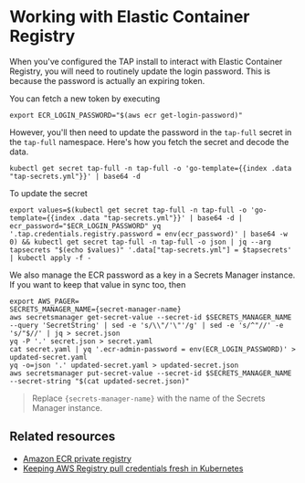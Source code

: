 # Working with Elastic Container Registry

When you've configured the TAP install to interact with Elastic Container Registry, you will need to routinely update the login password.  This is because the password is actually an expiring token.

You can fetch a new token by executing

```
export ECR_LOGIN_PASSWORD="$(aws ecr get-login-password)"
```

However, you'll then need to update the password in the `tap-full` secret in the `tap-full` namespace.  Here's how you fetch the secret and decode the data.

```
kubectl get secret tap-full -n tap-full -o 'go-template={{index .data "tap-secrets.yml"}}' | base64 -d
```

To update the secret

```
export values=$(kubectl get secret tap-full -n tap-full -o 'go-template={{index .data "tap-secrets.yml"}}' | base64 -d | ecr_password="$ECR_LOGIN_PASSWORD" yq '.tap.credentials.registry.password = env(ecr_password)' | base64 -w 0) && kubectl get secret tap-full -n tap-full -o json | jq --arg tapsecrets "$(echo $values)" '.data["tap-secrets.yml"] = $tapsecrets' | kubectl apply -f -
```

We also manage the ECR password as a key in a Secrets Manager instance.  If you want to keep that value in sync too, then

```
export AWS_PAGER=
SECRETS_MANAGER_NAME={secret-manager-name}
aws secretsmanager get-secret-value --secret-id $SECRETS_MANAGER_NAME --query 'SecretString' | sed -e 's/\\"/'\"'/g' | sed -e 's/^"//' -e 's/"$//' | jq > secret.json
yq -P '.' secret.json > secret.yaml
cat secret.yaml | yq '.ecr-admin-password = env(ECR_LOGIN_PASSWORD)' > updated-secret.yaml
yq -o=json '.' updated-secret.yaml > updated-secret.json
aws secretsmanager put-secret-value --secret-id $SECRETS_MANAGER_NAME --secret-string "$(cat updated-secret.json)"
```
> Replace `{secrets-manager-name}` with the name of the Secrets Manager instance.

## Related resources

* [Amazon ECR private registry](https://docs.aws.amazon.com/AmazonECR/latest/userguide/Registries.html)
* [Keeping AWS Registry pull credentials fresh in Kubernetes](https://medium.com/@xynova/keeping-aws-registry-pull-credentials-fresh-in-kubernetes-2d123f581ca6)